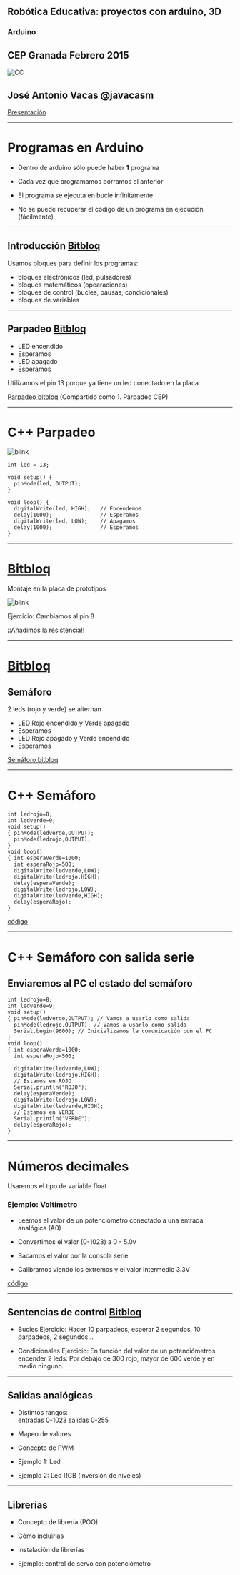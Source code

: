 <!-- background: #184bc6-->
<!-- color: #fff -->
<!-- font: centurygothic -->

## Robótica Educativa: proyectos con arduino, 3D
### Arduino
## CEP Granada              Febrero 2015
![CC](https://licensebuttons.net/l/by-sa/3.0/88x31.png)
## José Antonio Vacas  @javacasm
[Presentación](https://swipe.to/1586cc)

***

<!-- background: #184bc6-->
<!-- color: #fff -->
<!-- font: centurygothic -->

# Programas en Arduino

* Dentro de arduino sólo puede haber **1** programa

* Cada vez que programamos borramos el anterior

* El programa se ejecuta en bucle infinitamente

* No se puede recuperar el código de un programa en ejecución (fácilmente)

***

<!-- background: #184bc6-->
<!-- color: #fff -->
<!-- font: centurygothic -->

## Introducción [Bitbloq](http://bitbloq.bq.com)

Usamos bloques para definir los programas:

* bloques electrónicos (led, pulsadores)
* bloques matemáticos (opearaciones)
* bloques de control (bucles, pausas, condicionales)
* bloques de variables

***

<!-- background: #184bc6-->
<!-- color: #fff -->
<!-- font: centurygothic -->

## Parpadeo [Bitbloq](http://bitbloq.bq.com) 

* LED encendido
* Esperamos
* LED apagado
* Esperamos

Utilizamos el pin 13 porque ya tiene un led conectado en la placa

[Parpadeo bitbloq](https://github.com/javacasm/Robotica-Educativa-Arduino-y-3D/blob/master/ejemplos/1.%20Parpadeo%20CEP.xml) (Compartido como 1. Parpadeo CEP)

***

<!-- background: #184bc6-->
<!-- color: #fff -->
<!-- font: centurygothic -->

# C++ Parpadeo

![blink](http://arduino.cc/en/uploads/Tutorial/ExampleCircuit_bb.png)

	int led = 13;

	void setup() {                
	  pinMode(led, OUTPUT);     
	}

	void loop() {
	  digitalWrite(led, HIGH);   // Encendemos
	  delay(1000);               // Esperamos
	  digitalWrite(led, LOW);    // Apagamos
	  delay(1000);               // Esperamos
	}

***

<!-- background: #184bc6-->
<!-- color: #fff -->
<!-- font: centurygothic -->

# [Bitbloq](http://bitbloq.bq.com)

Montaje en la placa de prototipos

![blink](http://4.bp.blogspot.com/-bSwcT88QabE/UVuMY29lHfI/AAAAAAAAAAw/wyLijXEmafk/s1600/01+Blinky_bb.png)

Ejercicio: Cambiamos al pin 8 

¡¡Añadimos la resistencia!!

***

<!-- background: #184bc6-->
<!-- color: #fff -->
<!-- font: centurygothic -->

# [Bitbloq](http://bitbloq.bq.com) 
## Semáforo

2 leds (rojo y verde) se alternan


* LED Rojo encendido y Verde apagado
* Esperamos
* LED Rojo apagado y Verde encendido
* Esperamos

[Semáforo bitbloq](https://github.com/javacasm/Robotica-Educativa-Arduino-y-3D/blob/master/ejemplos/Semaforo%20CEP.xml)

***

# C++ Semáforo

	int ledrojo=8;
	int ledverde=9;
	void setup()
	{ pinMode(ledverde,OUTPUT);
	  pinMode(ledrojo,OUTPUT);
	}
	void loop()
	{ int esperaVerde=1000;
	  int esperaRojo=500;
	  digitalWrite(ledverde,LOW);
	  digitalWrite(ledrojo,HIGH);
	  delay(esperaVerde);
	  digitalWrite(ledrojo,LOW);
	  digitalWrite(ledverde,HIGH);
	  delay(esperaRojo);
	}


[código](https://github.com/javacasm/Robotica-Educativa-Arduino-y-3D/tree/master/codigo/Semaforo)

***

<!-- background: #184bc6-->
<!-- color: #fff -->
<!-- font: centurygothic -->

# C++ Semáforo con salida serie

## Enviaremos al PC el estado del semáforo

	int ledrojo=8;
	int ledverde=9;
	void setup()
	{ pinMode(ledverde,OUTPUT); // Vamos a usarlo como salida
	  pinMode(ledrojo,OUTPUT); // Vamos a usarlo como salida
	  Serial.begin(9600); // Inicializamos la comunicación con el PC
	}
	void loop()
	{ int esperaVerde=1000;
	  int esperaRojo=500; 

	  digitalWrite(ledverde,LOW);
	  digitalWrite(ledrojo,HIGH);
	  // Estamos en ROJO
	  Serial.println("ROJO");
	  delay(esperaVerde);
	  digitalWrite(ledrojo,LOW);
	  digitalWrite(ledverde,HIGH);
	  // Estamos en VERDE
	  Serial.println("VERDE");
	  delay(esperaRojo);
	}

***

<!-- background: #184bc6-->
<!-- color: #fff -->
<!-- font: centurygothic -->

# Números decimales

Usaremos el tipo de variable float
### Ejemplo: Voltímetro
* Leemos el valor de un potenciómetro conectado a una entrada analógica (A0)
* Convertimos el valor (0-1023) a 0 - 5.0v
* Sacamos el valor por la consola serie

* Calibramos viendo los extremos y el valor intermedio 3.3V

[código](https://github.com/javacasm/Robotica-Educativa-Arduino-y-3D/tree/master/codigo/voltimetro) 

***

<!-- background: #184bc6-->
<!-- color: #fff -->
<!-- font: centurygothic -->
## Sentencias de control [Bitbloq](http://bitbloq.bq.com)

* Bucles
	Ejercicio: Hacer 10 parpadeos, esperar 2 segundos, 10 parpadeos, 2 segundos...

* Condicionales
	Ejercicio: En función del valor de un potenciómetros encender 2 leds: Por debajo de 300 rojo, mayor de 600 verde y en medio ninguno.

***

<!-- background: #184bc6-->
<!-- color: #fff -->
<!-- font: centurygothic -->
##  Salidas analógicas

* Distintos rangos:  
entradas 0-1023
salidas 0-255
* Mapeo de valores
* Concepto de PWM

* Ejemplo 1: Led
* Ejemplo 2: Led RGB (inversión de niveles)

***

<!-- background: #184bc6-->
<!-- color: #fff -->
<!-- font: centurygothic -->
## Librerías

* Concepto de librería (POO)
* Cómo incluirlas
* Instalación de librerías

* Ejemplo: control de servo con potenciómetro
